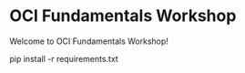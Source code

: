 # OCI Fundamentals Workshop

Welcome to OCI Fundamentals Workshop!


pip install -r requirements.txt 

